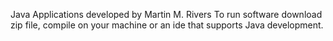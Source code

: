 Java Applications developed by Martin M. Rivers
To run software download zip file, compile on your machine or an ide that supports Java development. 
 

